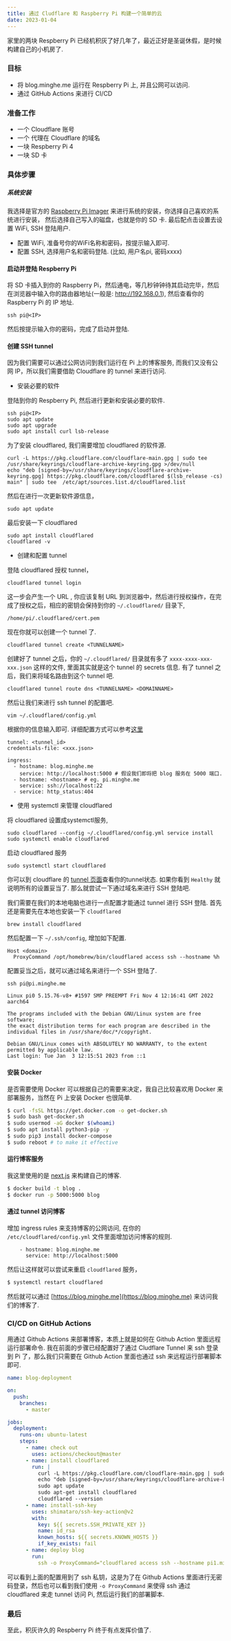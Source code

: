 ```yaml
---
title: 通过 Cludflare 和 Raspberry Pi 构建一个简单的云
date: 2023-01-04
---
```


家里的两块 Respberry Pi 已经机积灰了好几年了，最近正好是圣诞休假，是时候构建自己的小机房了.

### 目标

* 将 blog.minghe.me 运行在 Respberry Pi 上, 并且公网可以访问.
* 通过 GitHub Actions 来进行 CI/CD

### 准备工作

* 一个 Cloudflare 账号
* 一个 代理在 Cloudflare 的域名
* 一块 Respberry Pi 4
* 一块 SD 卡

### 具体步骤

##### 系统安装

我选择是官方的 [Raspberry Pi Imager](https://www.raspberrypi.com/news/raspberry-pi-imager-imaging-utility/) 来进行系统的安装，你选择自己喜欢的系统进行安装， 然后选择自己写入的磁盘，也就是你的 SD 卡. 最后配点击设置去设置 WiFi, SSH 登陆用户.

* 配置 WiFi, 准备号你的WiFi名称和密码，按提示输入即可.
* 配置 SSH, 选择用户名和密码登陆. (比如, 用户名pi, 密码xxxx)

#### 启动并登陆 Respberry Pi

将 SD 卡插入到你的 Raspberry
Pi，然后通电，等几秒钟钟待其启动完毕，然后在浏览器中输入你的路由器地址(一般是:
http://192.168.0.1), 然后查看你的 Raspberry Pi 的 IP  地址.

```
ssh pi@<IP>
```

然后按提示输入你的密码，完成了启动并登陆.

#### 创建 SSH tunnel

因为我们需要可以通过公网访问到我们运行在 Pi 上的博客服务, 而我们又没有公网
IP，所以我们需要借助 Cloudflare 的 tunnel 来进行访问.

* 安装必要的软件

登陆到你的 Respberry Pi, 然后进行更新和安装必要的软件.

```
ssh pi@<IP>
sudo apt update
sudo apt upgrade
sudo apt install curl lsb-release
```

为了安装 cloudflared, 我们需要增加 cloudflared 的软件源.

```
curl -L https://pkg.cloudflare.com/cloudflare-main.gpg | sudo tee /usr/share/keyrings/cloudflare-archive-keyring.gpg >/dev/null
echo "deb [signed-by=/usr/share/keyrings/cloudflare-archive-keyring.gpg] https://pkg.cloudflare.com/cloudflared $(lsb_release -cs) main" | sudo tee  /etc/apt/sources.list.d/cloudflared.list
```

然后在进行一次更新软件源信息，

```
sudo apt update
```

最后安装一下 cloudflared
```
sudo apt install cloudflared
cloudflared -v
```


* 创建和配置 tunnel

登陆 cloudflared 授权 tunnel，

```
cloudflared tunnel login
```

这一步会产生一个 URL , 你应该复制 URL 到浏览器中，然后进行授权操作，在完成了授权之后，相应的密钥会保持到你的 `~/.cloudflared/` 目录下,

```
/home/pi/.cloudflared/cert.pem
```

现在你就可以创建一个 tunnel 了.

```
cloudflared tunnel create <TUNNELNAME>
```

创建好了 tunnel 之后，你的 `~/.cloudflared/` 目录就有多了 `xxxx-xxxx-xxx-xxx.json` 这样的文件, 里面其实就是这个 tunnel 的 secrets
信息. 有了 tunnel 之后，我们来将域名路由到这个 tunnel 吧.

```
cloudflared tunnel route dns <TUNNELNAME> <DOMAINNAME>
```

然后让我们来进行 ssh tunnel 的配置吧.

```
vim ~/.cloudflared/config.yml
```

根据你的信息输入即可. 详细配置方式可以参考[这里](https://developers.cloudflare.com/cloudflare-one/connections/connect-apps/install-and-setup/tunnel-guide/local/local-management/ingress/#requirements)

```
tunnel: <tunnel_id>
credentials-file: <xxx.json>

ingress:
  - hostname: blog.minghe.me
    service: http://localhost:5000 # 假设我们即将把 blog 服务在 5000 端口.
  - hostname: <hostname> # eg. pi.minghe.me
    service: ssh://localhost:22
  - service: http_status:404
```

* 使用 systemctl 来管理 cloudflared

将 cloudflared 设置成systemctl服务,

```
sudo cloudflared --config ~/.cloudflared/config.yml service install
sudo systemctl enable cloudflared
```

启动 cloudflared 服务

```
sudo systemctl start cloudflared
```

你可以到 cloudflare 的 [tunnel 页面](https://one.dash.cloudflare.com/b86d6c03c736d44c2f76489f9c750ebf/access/tunnels)查看你的tunnel状态. 如果你看到 `Healthy` 就说明所有的设置妥当了. 那么就尝试一下通过域名来进行 SSH
登陆吧.

我们需要在我们的本地电脑也进行一点配置才能通过 tunnel 进行 SSH 登陆. 首先还是需要先在本地也安装一下 `cloudflared`

```
brew install cloudflared
```

然后配置一下 `~/.ssh/config`, 增加如下配置.

```
Host <domain>
  ProxyCommand /opt/homebrew/bin/cloudflared access ssh --hostname %h
```

配置妥当之后，就可以通过域名来进行一个 SSH 登陆了.

```
ssh pi@pi.minghe.me

Linux pi0 5.15.76-v8+ #1597 SMP PREEMPT Fri Nov 4 12:16:41 GMT 2022 aarch64

The programs included with the Debian GNU/Linux system are free software;
the exact distribution terms for each program are described in the
individual files in /usr/share/doc/*/copyright.

Debian GNU/Linux comes with ABSOLUTELY NO WARRANTY, to the extent
permitted by applicable law.
Last login: Tue Jan  3 12:15:51 2023 from ::1
```

#### 安装 Docker

是否需要使用 Docker 可以根据自己的需要来决定，我自己比较喜欢用 Docker
来部署服务，当然在 Pi 上安装 Docker 也很简单.

```sh
$ curl -fsSL https://get.docker.com -o get-docker.sh
$ sudo bash get-docker.sh
$ sudo usermod -aG docker $(whoami)
$ sudo apt install python3-pip -y   
$ sudo pip3 install docker-compose
$ sudo reboot # to make it effective
```

#### 运行博客服务

我这里使用的是 [next.js](https://github.com/vercel/next.js/tree/canary/examples/with-docker) 来构建自己的博客.

```sh
$ docker build -t blog .
$ docker run -p 5000:5000 blog
```

#### 通过 tunnel 访问博客

增加 ingress rules 来支持博客的公网访问, 在你的 `/etc/cloudflared/config.yml`
文件里面增加访问博客的规则.

```
    - hostname: blog.minghe.me
      service: http://localhost:5000
```

然后让这样就可以尝试来重启 `cloudflared` 服务，

```sh
$ systemctl restart cloudflared
```

然后就可以通过 [https://blog.minghe.me](https://blog.minghe.me) 来访问我们的博客了.

### CI/CD on GitHub Actions 

用通过 Github Actions 来部署博客，本质上就是如何在 Github Action
里面远程运行部署命令. 我在前面的步骤已经配置好了通过 Cludflare Tunnel 来 ssh
登录到 Pi 了，那么我们只需要在 Github Action 里面也通过 ssh
来远程运行部署脚本即可.

```yml
name: blog-deployment

on:
  push:
    branches:
      - master

jobs:
  deployment:
    runs-on: ubuntu-latest
    steps:
      - name: check out
        uses: actions/checkout@master
      - name: install cloudflared
        run: |
          curl -L https://pkg.cloudflare.com/cloudflare-main.gpg | sudo tee /usr/share/keyrings/cloudflare-archive-keyring.gpg >/dev/null
          echo "deb [signed-by=/usr/share/keyrings/cloudflare-archive-keyring.gpg] https://pkg.cloudflare.com/cloudflared $(lsb_release -cs) main" | sudo tee  /etc/apt/sources.list.d/cloudflared.list
          sudo apt update
          sudo apt-get install cloudflared
          cloudflared --version
      - name: install-ssh-key
        uses: shimataro/ssh-key-action@v2
        with:
          key: ${{ secrets.SSH_PRIVATE_KEY }}
          name: id_rsa
          known_hosts: ${{ secrets.KNOWN_HOSTS }}
          if_key_exists: fail
      - name: deploy blog
        run:
          ssh -o ProxyCommand="cloudflared access ssh --hostname pi1.minghe.me" pi@pi1.minghe.me < ./scripts/deploy_blog.sh
```

可以看到上面的配置用到了 ssh 私钥，这是为了在 Github Actions
里面进行无密码登录，然后也可以看到我们使用 `-o ProxyCommand` 来使得 ssh 通过
cloudflared 来走 tunnel 访问 Pi, 然后运行我们的部署脚本.

### 最后

至此，积灰许久的 Respberry Pi 终于有点发挥价值了.
